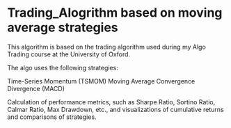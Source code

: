 # Trading_Alogrithm based on moving average strategies



This algorithm is based on the trading algorithm used during my Algo Trading course at the University of Oxford.

The algo uses the following strategies:

Time-Series Momentum (TSMOM)
Moving Average Convergence Divergence (MACD)

Calculation of performance metrics, such as Sharpe Ratio, Sortino Ratio, Calmar Ratio, Max Drawdown, etc., and visualizations of cumulative returns and comparisons of strategies.
